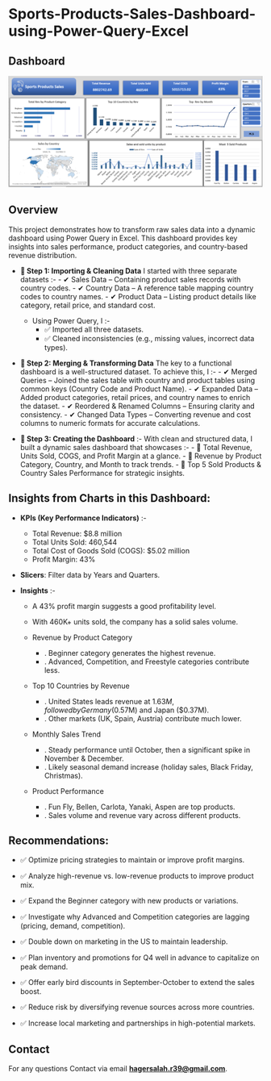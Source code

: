 # Sports-Products-Sales-Dashboard-using-Power-Query-Excel


## Dashboard


![Dashboard Screenshot](https://github.com/HagerSalahRamadan/Sports-Products-Sales-Dashboard-using-Power-Query-Excel/blob/main/Sales_Analysis_Dashboard.PNG)


## **Overview**
 
This project demonstrates how to transform raw sales data into a dynamic dashboard using Power Query in Excel.
This dashboard provides key insights into sales performance, product categories, and country-based revenue distribution.


- **🔹 Step 1: Importing & Cleaning Data**
    I started with three separate datasets :-
      -   ✔ Sales Data – Containing product sales records with country codes.
      -   ✔ Country Data – A reference table mapping country codes to country names.
      -   ✔ Product Data – Listing product details like category, retail price, and standard cost.

    - Using Power Query, I :-
         -   ✅ Imported all three datasets.
        -   ✅ Cleaned inconsistencies (e.g., missing values, incorrect data types).

- **🔹 Step 2: Merging & Transforming Data**
       The key to a functional dashboard is a well-structured dataset. To achieve this, I :-
      -   ✔ Merged Queries – Joined the sales table with country and product tables using common keys (Country Code and Product Name).
      -   ✔ Expanded Data – Added product categories, retail prices, and country names to enrich the dataset.
      -   ✔ Reordered & Renamed Columns – Ensuring clarity and consistency.
      -   ✔ Changed Data Types – Converting revenue and cost columns to numeric formats for accurate calculations.

- **🔹 Step 3: Creating the Dashboard** :-
       With clean and structured data, I built a dynamic sales dashboard that showcases :-
       -   📌 Total Revenue, Units Sold, COGS, and Profit Margin at a glance.
       -   📌 Revenue by Product Category, Country, and Month to track trends.
       -   📌 Top 5 Sold Products & Country Sales Performance for strategic insights.


  
## Insights from Charts in this Dashboard:

- **KPIs (Key Performance Indicators)** :-
    -  Total Revenue: $8.8 million
    -  Total Units Sold: 460,544
    -  Total Cost of Goods Sold (COGS): $5.02 million
    -  Profit Margin: 43%

   
- **Slicers**: Filter data by Years and Quarters. 

 - **Insights** :-
   -  A 43% profit margin suggests a good profitability level.
   -  With 460K+ units sold, the company has a solid sales volume.
   -  Revenue by Product Category 
         -   .  Beginner category generates the highest revenue.
         -   .  Advanced, Competition, and Freestyle categories contribute less.

   -  Top 10 Countries by Revenue 
         -   .  United States leads revenue at $1.63M, followed by Germany 
                  ($0.57M) and Japan ($0.37M).
         -   .  Other markets (UK, Spain, Austria) contribute much lower.

   -  Monthly Sales Trend 
         -   . Steady performance until October, then a significant spike in 
                 November & December.
         -   .  Likely seasonal demand increase (holiday sales, Black Friday, 
                  Christmas).
   -  Product Performance
         -   . Fun Fly, Bellen, Carlota, Yanaki, Aspen are top products.
         -   . Sales volume and revenue vary across different products.
  
## Recommendations:

  - ✅ Optimize pricing strategies to maintain or improve profit margins.

  - ✅ Analyze high-revenue vs. low-revenue products to improve product mix.

  - ✅ Expand the Beginner category with new products or variations.

  - ✅ Investigate why Advanced and Competition categories are lagging (pricing, demand, competition).

  - ✅ Double down on marketing in the US to maintain leadership.

  - ✅ Plan inventory and promotions for Q4 well in advance to capitalize on peak demand.

  - ✅ Offer early bird discounts in September-October to extend the sales boost.

  - ✅ Reduce risk by diversifying revenue sources across more countries.

  - ✅ Increase local marketing and partnerships in high-potential markets.


## Contact

For any questions Contact via email **hagersalah.r39@gmail.com**.

